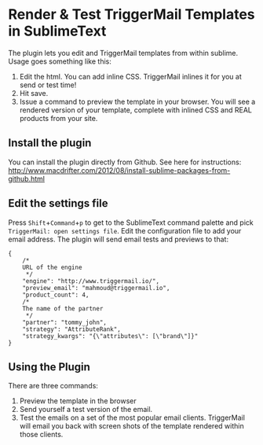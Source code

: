 # Render & Test TriggerMail Templates in SublimeText

The plugin lets you edit and TriggerMail templates from within sublime. Usage goes something like this:

1. Edit the html. You can add inline CSS. TriggerMail inlines it for you at send or test time!
2. Hit save.
3. Issue a command to preview the template in your browser. You will see a rendered version of your template, complete with inlined CSS and REAL products from your site.

## Install the plugin
You can install the plugin directly from Github. See here for instructions:
http://www.macdrifter.com/2012/08/install-sublime-packages-from-github.html

## Edit the settings file
Press `Shift`+`Command`+`p` to get to the SublimeText command palette and pick `TriggerMail: open settings file`.
Edit the configuration file to add your email address. The plugin will send email tests and previews to that:

```
{
    /*
    URL of the engine
     */
    "engine": "http://www.triggermail.io/",
    "preview_email": "mahmoud@triggermail.io",
    "product_count": 4,
    /*
    The name of the partner
     */
    "partner": "tommy_john",
    "strategy": "AttributeRank",
    "strategy_kwargs": "{\"attributes\": [\"brand\"]}"
}
```

## Using the Plugin
There are three commands:

1. Preview the template in the browser
2. Send yourself a test version of the email.
3. Test the emails on a set of the most popular email clients. TriggerMail will email you back with screen shots of the template rendered within those clients.
